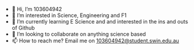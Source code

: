 - 👋 Hi, I’m 103604942
- 👀 I’m interested in Science, Engineering and F1 
- 🌱 I’m currently learning E Science and and interested in the ins and outs of Github
- 💞️ I’m looking to collaborate on anything science based
- 📫 How to reach me? Email me on 103604942@student.swin.edu.au

<!---
103604942/103604942 is a ✨ special ✨ repository because its `README.md` (this file) appears on your GitHub profile.
You can click the Preview link to take a look at your changes.
--->
